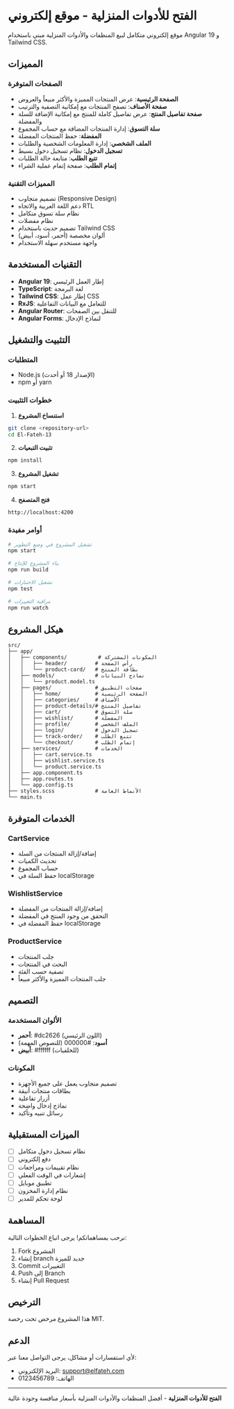 # الفتح للأدوات المنزلية - موقع إلكتروني

موقع إلكتروني متكامل لبيع المنظفات والأدوات المنزلية مبني باستخدام Angular 19 و Tailwind CSS.

## المميزات

### الصفحات المتوفرة
- **الصفحة الرئيسية**: عرض المنتجات المميزة والأكثر مبيعاً والعروض
- **صفحة الأصناف**: تصفح المنتجات مع إمكانية التصفية والترتيب
- **صفحة تفاصيل المنتج**: عرض تفاصيل كاملة للمنتج مع إمكانية الإضافة للسلة والمفضلة
- **سلة التسوق**: إدارة المنتجات المضافة مع حساب المجموع
- **المفضلة**: حفظ المنتجات المفضلة
- **الملف الشخصي**: إدارة المعلومات الشخصية والطلبات
- **تسجيل الدخول**: نظام تسجيل دخول بسيط
- **تتبع الطلب**: متابعة حالة الطلبات
- **إتمام الطلب**: صفحة إتمام عملية الشراء

### المميزات التقنية
- تصميم متجاوب (Responsive Design)
- دعم اللغة العربية والاتجاه RTL
- نظام سلة تسوق متكامل
- نظام مفضلات
- تصميم حديث باستخدام Tailwind CSS
- ألوان مخصصة (أحمر، أسود، أبيض)
- واجهة مستخدم سهلة الاستخدام

## التقنيات المستخدمة

- **Angular 19**: إطار العمل الرئيسي
- **TypeScript**: لغة البرمجة
- **Tailwind CSS**: إطار عمل CSS
- **RxJS**: للتعامل مع البيانات التفاعلية
- **Angular Router**: للتنقل بين الصفحات
- **Angular Forms**: لنماذج الإدخال

## التثبيت والتشغيل

### المتطلبات
- Node.js (الإصدار 18 أو أحدث)
- npm أو yarn

### خطوات التثبيت

1. **استنساخ المشروع**
```bash
git clone <repository-url>
cd El-Fateh-13
```

2. **تثبيت التبعيات**
```bash
npm install
```

3. **تشغيل المشروع**
```bash
npm start
```

4. **فتح المتصفح**
```
http://localhost:4200
```

### أوامر مفيدة

```bash
# تشغيل المشروع في وضع التطوير
npm start

# بناء المشروع للإنتاج
npm run build

# تشغيل الاختبارات
npm test

# مراقبة التغييرات
npm run watch
```

## هيكل المشروع

```
src/
├── app/
│   ├── components/          # المكونات المشتركة
│   │   ├── header/         # رأس الصفحة
│   │   └── product-card/   # بطاقة المنتج
│   ├── models/             # نماذج البيانات
│   │   └── product.model.ts
│   ├── pages/              # صفحات التطبيق
│   │   ├── home/           # الصفحة الرئيسية
│   │   ├── categories/     # الأصناف
│   │   ├── product-details/# تفاصيل المنتج
│   │   ├── cart/           # سلة التسوق
│   │   ├── wishlist/       # المفضلة
│   │   ├── profile/        # الملف الشخصي
│   │   ├── login/          # تسجيل الدخول
│   │   ├── track-order/    # تتبع الطلب
│   │   └── checkout/       # إتمام الطلب
│   ├── services/           # الخدمات
│   │   ├── cart.service.ts
│   │   ├── wishlist.service.ts
│   │   └── product.service.ts
│   ├── app.component.ts
│   ├── app.routes.ts
│   └── app.config.ts
├── styles.scss             # الأنماط العامة
└── main.ts
```

## الخدمات المتوفرة

### CartService
- إضافة/إزالة المنتجات من السلة
- تحديث الكميات
- حساب المجموع
- حفظ السلة في localStorage

### WishlistService
- إضافة/إزالة المنتجات من المفضلة
- التحقق من وجود المنتج في المفضلة
- حفظ المفضلة في localStorage

### ProductService
- جلب المنتجات
- البحث في المنتجات
- تصفية حسب الفئة
- جلب المنتجات المميزة والأكثر مبيعاً

## التصميم

### الألوان المستخدمة
- **أحمر**: #dc2626 (اللون الرئيسي)
- **أسود**: #000000 (للنصوص المهمة)
- **أبيض**: #ffffff (للخلفيات)

### المكونات
- تصميم متجاوب يعمل على جميع الأجهزة
- بطاقات منتجات أنيقة
- أزرار تفاعلية
- نماذج إدخال واضحة
- رسائل تنبيه وتأكيد

## الميزات المستقبلية

- [ ] نظام تسجيل دخول متكامل
- [ ] دفع إلكتروني
- [ ] نظام تقييمات ومراجعات
- [ ] إشعارات في الوقت الفعلي
- [ ] تطبيق موبايل
- [ ] نظام إدارة المخزون
- [ ] لوحة تحكم للمدير

## المساهمة

نرحب بمساهماتكم! يرجى اتباع الخطوات التالية:

1. Fork المشروع
2. إنشاء branch جديد للميزة
3. Commit التغييرات
4. Push إلى Branch
5. إنشاء Pull Request

## الترخيص

هذا المشروع مرخص تحت رخصة MIT.

## الدعم

لأي استفسارات أو مشاكل، يرجى التواصل معنا عبر:
- البريد الإلكتروني: support@elfateh.com
- الهاتف: 0123456789

---

**الفتح للأدوات المنزلية** - أفضل المنظفات والأدوات المنزلية بأسعار منافسة وجودة عالية
